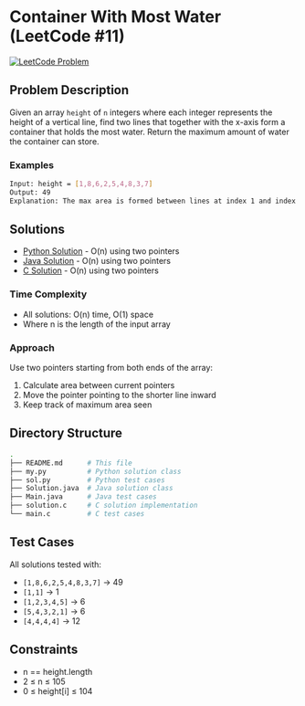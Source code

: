 # Container With Most Water (LeetCode #11)
[![LeetCode Problem](https://img.shields.io/badge/LeetCode-11.%20Container%20With%20Most%20Water-FFA116?style=for-the-badge&logo=leetcode)](https://leetcode.com/problems/container-with-most-water/)

## Problem Description
Given an array `height` of `n` integers where each integer represents the height of a vertical line, find two lines that together with the x-axis form a container that holds the most water. Return the maximum amount of water the container can store.

### Examples
```bash
Input: height = [1,8,6,2,5,4,8,3,7]
Output: 49
Explanation: The max area is formed between lines at index 1 and index 8 (height: 8 and 7)
```

## Solutions
- [Python Solution](./sol.py) - O(n) using two pointers
- [Java Solution](./Solution.java) - O(n) using two pointers
- [C Solution](./solution.c) - O(n) using two pointers

### Time Complexity
- All solutions: O(n) time, O(1) space
- Where n is the length of the input array

### Approach
Use two pointers starting from both ends of the array:
1. Calculate area between current pointers
2. Move the pointer pointing to the shorter line inward
3. Keep track of maximum area seen

## Directory Structure
```bash
.
├── README.md      # This file
├── my.py          # Python solution class
├── sol.py         # Python test cases
├── Solution.java  # Java solution class
├── Main.java      # Java test cases
├── solution.c     # C solution implementation
└── main.c         # C test cases
```

## Test Cases
All solutions tested with:
- `[1,8,6,2,5,4,8,3,7]` → 49
- `[1,1]` → 1
- `[1,2,3,4,5]` → 6
- `[5,4,3,2,1]` → 6
- `[4,4,4,4]` → 12

## Constraints
- n == height.length
- 2 ≤ n ≤ 105
- 0 ≤ height[i] ≤ 104